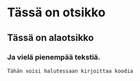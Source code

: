 # Tässä on otsikko

## Tässä on alaotsikko

### Ja vielä pienempää tekstiä.

    Tähän voisi halutessaan kirjoittaa koodia

